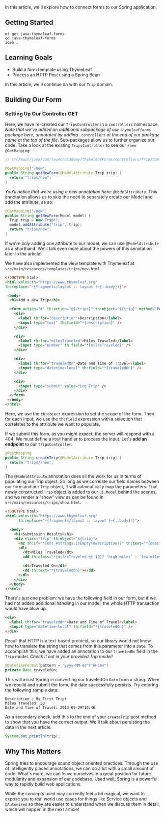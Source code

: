 In this article, we'll explore how to connect forms to our Spring application.

## Getting Started

```no-highlight
et get java-thymeleaf-forms
cd java-thymeleaf-forms
idea .
```

## Learning Goals

- Build a form template using ThymeLeaf
- Process an HTTP Post using a Spring Bean

In this article, we'll continue on with our `Trip` domain.

## Building Our Form

### Setting Up Our Controller GET

Here, we have re-created our `TripsController` in a `controllers` namespace. *Note that we've added an additional subpackage of our `thymeleafforms` package here, annotated by adding `.controllers` at the end of our package name at the top of the file.* Sub-packages allow us to further organize our code. Take a look at the existing `TripsController` to see our `/new` `@GetMapping`:

```java
// src/main/java/com/launchacademy/thymeleafForms/controllers/TripsController.java

@GetMapping("/new")
public String getNewForm(@ModelAttribute Trip trip) {
  return "trips/new";
}
```

_You'll notice that we're using a new annotation here: `@ModelAttribute`._ This annotation allows us to skip the need to separately create our Model and add the attribute, as so:

```java
@GetMapping("/new")
public String getNewForm(Model model) {
  Trip trip = new Trip();
  model.addAttribute("trip", trip);
  return "trips/new";
}
```

If we're _only_ adding one attribute to our model, we can use `@ModelAttribute` as a shorthand. We'll talk even more about the powers of this annotation later in the article!

We have also implemented the view template with Thymeleaf at `src/main/resources/templates/trips/new.html`. 

```html
<!DOCTYPE html>
<html xmlns:th="https://www.thymeleaf.org"
th:replace="~{fragments/layout :: layout (~{::body})}">

 <body>
  <h1>Add a New Trip</h1>

  <form action="#" th:action="@{/trips}" th:object="${trip}" method="POST">
    <div>
      <label th:for="description">Description</label>
      <input type="text" th:field="*{description}" />
    </div>

    <div>
      <label th:for="milesTraveled">Miles Traveled</label>
      <input type="number" th:field="*{milesTraveled}" />
    </div>

    <div>
      <label th:for="traveledOn">Date and Time of Travel</label>
      <input type="datetime-local" th:field="*{traveledOn}" />
    </div>

    <div>
      <input type="submit" value="Log Trip" />
    </div>
  </form>
 </body>
</html>
```

Here, we use the `th:object` expression to set the scope of the form. Then for each input, we use the `th:field` expression with a selection that correlates to the attribute we want to populate.

If we submit this form, as you might expect, the server will respond with a 404. We must define a `POST` handler to process the input. Let's **add an endpoint** to our `TripsController`.

```java
@PostMapping
public String createTrip(@ModelAttribute Trip trip) {
  return "trips/show";
}
```

The `@ModelAttribute` annotation does all the work for us in terms of populating our Trip object. So long as we correlate our field names between our form and our `Trip` object, it will automatically map the parameters. That newly constructed `Trip` object is added to our `ui.Model` behind the scenes, and we render a "show" view as can be found in `src/main/resources/trips/show.html`.

```html
<!DOCTYPE html>
<html xmlns:th="https://www.thymeleaf.org"
      th:replace="~{fragments/layout :: layout (~{::body})}">

  <body>
    <h1>Submission Results</h1>
    <div class="trip" th:object="${trip}">
      <h2 th:if="*{not #strings.isEmpty(description)}" th:text="*{description}"></h2>
      <dl>
        <dt>Miles Traveled</dt>
        <dd th:class="*{milesTraveled gt 10}? 'high-miles' : 'low-miles'" th:text="*{milesTraveled}"></dd>

        <dt>Traveled On</dt>
        <dd th:text="*{traveledOn}"></dd>
      </dl>
    </div>
  </body>
</html>
```

There's just one problem: we have the following field in our form, but if we had not added additional handling in our model, the whole HTTP transaction would have blow up.

```html
<div>
  <label th:for="traveledOn">Date and Time of Travel</label>
  <input type="datetime-local" th:field="*{traveledOn}" />
</div>
```

Recall that HTTP is a text-based protocol, so our library would not know how to translate the string that comes from this parameter into a `Date`. To accomplish this, we have added an annotation to our `traveledOn` field in the `Trip` model. _Check it out in your provided Trip model!_

```java
@DateTimeFormat(pattern = "yyyy-MM-dd'T'HH:mm")
private Date traveledOn;
```

This will assist Spring in converting our traveledOn `Date` from a string. When we rebuild and submit the form, the date successfully persists.  Try entering the following sample data:

```
Description : My First Trip!
Miles Traveled: 50
Date and Time of Travel: 2013-09-29T10:46
```

As a secondary check, add this to the end of your `createTrip` post method to show that you have the correct output. We'll talk about persisting the data in the next article.

```java
System.out.println(trip);
```

## Why This Matters

Spring tries to encourage sound object oriented practices. Through the use of intelligently placed annotations, we can do a lot with a small amount of code. What's more, we can leave ourselves in a great position for future modularity and expansion of our codebase. Used well, Spring is a powerful way to rapidly build web applications.

While the concepts used may currently feel a bit magical, we want to expose you to real world use cases for things like Service objects and `@Autowired` so they are easier to understand when we discuss them in detail, which will happen in the next article!
